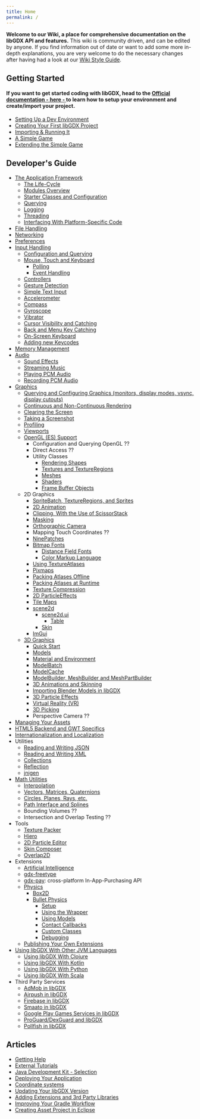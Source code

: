 ```yaml
---
title: Home
permalink: /
---
```

**Welcome to our Wiki, a place for comprehensive documentation on the libGDX API and features.** This wiki is community driven, and can be edited by anyone. If you find information out of date or want to add some more in-depth explanations, you are very welcome to do the necessary changes after having had a look at our [Wiki Style Guide](/wiki/wiki-style-guide).  

## Getting Started
#### If you want to get started coding with libGDX, head to the [Official documentation - here - ](https://libgdx.com/dev/setup/) to learn how to setup your environment and create/import your project.
* [Setting Up a Dev Environment](https://libgdx.com/dev/setup/)
* [Creating Your First libGDX Project](https://libgdx.com/dev/project_generation/)
* [Importing & Running It](https://libgdx.com/dev/import_and_running/)
* [A Simple Game](https://libgdx.com/dev/simple_game/)
* [Extending the Simple Game](https://libgdx.com/dev/simple_game_extended/)

## Developer's Guide
* [The Application Framework](/wiki/the-application-framework)
  * [The Life-Cycle](/wiki/the-life-cycle)
  * [Modules Overview](/wiki/modules-overview)
  * [Starter Classes and Configuration](/wiki/starter-classes-and-configuration)
  * [Querying](/wiki/querying)
  * [Logging](/wiki/logging)
  * [Threading](/wiki/threading)
  * [Interfacing With Platform-Specific Code](/wiki/interfacing-with-platform-specific-code)
* [File Handling](/wiki/file-handling)
* [Networking](/wiki/networking)
* [Preferences](/wiki/preferences)
* [Input Handling](/wiki/input-handling)
  * [Configuration and Querying](/wiki/configuration-and-querying)
  * [Mouse, Touch and Keyboard](/wiki/mouse,-touch-and-keyboard)
    * [Polling](/wiki/polling)
    * [Event Handling](/wiki/event-handling)
  * [Controllers](/wiki/controllers)
  * [Gesture Detection](/wiki/gesture-detection)
  * [Simple Text Input](/wiki/simple-text-input)
  * [Accelerometer](/wiki/accelerometer)
  * [Compass](/wiki/compass)
  * [Gyroscope](/wiki/gyroscope)
  * [Vibrator](/wiki/vibrator)
  * [Cursor Visibility and Catching](/wiki/cursor-visibility-and-catching)
  * [Back and Menu Key Catching](/wiki/back-and-menu-key-catching)
  * [On-Screen Keyboard](/wiki/on-screen-keyboard)
  * [Adding new Keycodes](/wiki/adding-new-keycodes)
* [Memory Management](/wiki/memory-management)
* [Audio](/wiki/audio)
  * [Sound Effects](/wiki/sound-effects)
  * [Streaming Music](/wiki/streaming-music)
  * [Playing PCM Audio](/wiki/playing-pcm-audio)
  * [Recording PCM Audio](/wiki/recording-pcm-audio)
* [Graphics](/wiki/graphics)
  * [Querying and Configuring Graphics (monitors, display modes, vsync, display cutouts)](/wiki/querying-and-configuring-graphics-(monitors,-display-modes,-vsync,-display-cutouts))
  * [Continuous and Non-Continuous Rendering](/wiki/continuous-and-non-continuous-rendering)
  * [Clearing the Screen](/wiki/clearing-the-screen)
  * [Taking a Screenshot](/wiki/taking-a-screenshot)
  * [Profiling](/wiki/profiling)
  * [Viewports](/wiki/viewports)
  * [OpenGL (ES) Support](/wiki/opengl-(es)-support)
    * Configuration and Querying OpenGL ??
    * Direct Access ??
    * Utility Classes
      * [Rendering Shapes](/wiki/rendering-shapes)
      * [Textures and TextureRegions](/wiki/textures-and-textureregions)
      * [Meshes](/wiki/meshes)
      * [Shaders](/wiki/shaders)
      * [Frame Buffer Objects](/wiki/frame-buffer-objects)
  * 2D Graphics
    * [SpriteBatch, TextureRegions, and Sprites](/wiki/spritebatch,-textureregions,-and-sprites)
    * [2D Animation](/wiki/2d-animation)
    * [Clipping, With the Use of ScissorStack](/wiki/clipping,-with-the-use-of-scissorstack)
    * [Masking](/wiki/masking)
    * [Orthographic Camera](/wiki/orthographic-camera)
    * Mapping Touch Coordinates ??
    * [NinePatches](/wiki/ninepatches)
    * [Bitmap Fonts](/wiki/bitmap-fonts)
      * [Distance Field Fonts](/wiki/distance-field-fonts)
      * [Color Markup Language](/wiki/color-markup-language)
    * [Using TextureAtlases](/wiki/using-textureatlases)
    * [Pixmaps](/wiki/pixmaps)
    * [Packing Atlases Offline](/wiki/packing-atlases-offline)
    * [Packing Atlases at Runtime](/wiki/packing-atlases-at-runtime)
    * [Texture Compression](/wiki/texture-compression)
    * [2D ParticleEffects](/wiki/2d-particleeffects)
    * [Tile Maps](/wiki/tile-maps)
    * [scene2d](/wiki/scene2d)
      * [scene2d.ui](/wiki/scene2d.ui)
        * [Table](/wiki/table)
      * [Skin](/wiki/skin)
    * [ImGui](/wiki/imgui)
  * [3D Graphics](/wiki/3d-graphics)
    * [Quick Start](/wiki/quick-start)
    * [Models](/wiki/models)
    * [Material and Environment](/wiki/material-and-environment)
    * [ModelBatch](/wiki/modelbatch)
    * [ModelCache](/wiki/modelcache)
    * [ModelBuilder, MeshBuilder and MeshPartBuilder](/wiki/modelbuilder,-meshbuilder-and-meshpartbuilder)
    * [3D Animations and Skinning](/wiki/3d-animations-and-skinning)
    * [Importing Blender Models in libGDX](/wiki/importing-blender-models-in-libgdx)
    * [3D Particle Effects](/wiki/3d-particle-effects)
    * [Virtual Reality (VR)](/wiki/virtual-reality-(vr))
    * [3D Picking](/wiki/3d-picking)
    * Perspective Camera ??
* [Managing Your Assets](/wiki/managing-your-assets)
* [HTML5 Backend and GWT Specifics](/wiki/html5-backend-and-gwt-specifics)
* [Internationalization and Localization](/wiki/internationalization-and-localization)
* Utilities
  * [Reading and Writing JSON](/wiki/reading-and-writing-json)
  * [Reading and Writing XML](/wiki/reading-and-writing-xml)
  * [Collections](/wiki/collections)
  * [Reflection](/wiki/reflection)
  * [jnigen](/wiki/jnigen)
* [Math Utilities](/wiki/math-utilities)
  * [Interpolation](/wiki/interpolation)
  * [Vectors, Matrices, Quaternions](/wiki/vectors,-matrices,-quaternions)
  * [Circles, Planes, Rays, etc.](/wiki/circles,-planes,-rays,-etc.)
  * [Path Interface and Splines](/wiki/path-interface-and-splines)
  * Bounding Volumes ??
  * Intersection and Overlap Testing ??
* Tools
  * [Texture Packer](/wiki/texture-packer)
  * [Hiero](/wiki/hiero)
  * [2D Particle Editor](/wiki/2d-particle-editor)
  * [Skin Composer](/wiki/skin-composer)
  * [Overlap2D](/wiki/overlap2d)
* Extensions
  * [Artificial Intelligence](/wiki/artificial-intelligence)
  * [gdx-freetype](/wiki/gdx-freetype)
  * [gdx-pay](/wiki/gdx-pay): cross-platform In-App-Purchasing API
  * [Physics](/wiki/physics)
    * [Box2D](/wiki/box2d)    
    * [Bullet Physics](/wiki/bullet-physics)
      * [Setup](/wiki/bullet-wrapper---setup)
      * [Using the Wrapper](/wiki/bullet-wrapper---using-the-wrapper)
      * [Using Models](/wiki/bullet-wrapper---using-models)
      * [Contact Callbacks](/wiki/bullet-wrapper---contact-callbacks)
      * [Custom Classes](/wiki/bullet-wrapper---custom-classes)
      * [Debugging](/wiki/bullet-wrapper---debugging)
  * [Publishing Your Own Extensions](/wiki/third-party-extension-support)
* [Using libGDX With Other JVM Languages](/wiki/using-libgdx-with-other-jvm-languages)
  * [Using libGDX With Clojure](/wiki/using-libgdx-with-clojure)
  * [Using libGDX With Kotlin](/wiki/using-libgdx-with-kotlin)
  * [Using libGDX With Python](/wiki/using-libgdx-with-python)
  * [Using libGDX With Scala](/wiki/using-libgdx-with-scala)
* Third Party Services
  * [AdMob in libGDX](/wiki/admob-in-libgdx)
  * [Airpush in libGDX](/wiki/airpush-in-libgdx)
  * [Firebase in libGDX](/wiki/firebase-in-libgdx)
  * [Smaato in libGDX](/wiki/smaato-in-libgdx)
  * [Google Play Games Services in libGDX](/wiki/google-play-games-services-in-libgdx)
  * [ProGuard/DexGuard and libGDX](/wiki/proguard/dexguard-and-libgdx)
  * [Pollfish in libGDX](/wiki/pollfish-in-libgdx)

## Articles
* [Getting Help](/wiki/getting-help)
* [External Tutorials](/wiki/external-tutorials)
* [Java Development Kit - Selection](/wiki/java-development-kit---selection)
* [Deploying Your Application](/wiki/deploying-your-application)
* [Coordinate systems](/wiki/coordinate-systems)
* [Updating Your libGDX Version](/wiki/updating-libgdx)
* [Adding Extensions and 3rd Party Libraries](/wiki/dependency-management-with-gradle)
* [Improving Your Gradle Workflow](/wiki/improving-workflow-with-gradle)
* [Creating Asset Project in Eclipse](/wiki/creating-a-separate-assets-project-in-eclipse)
